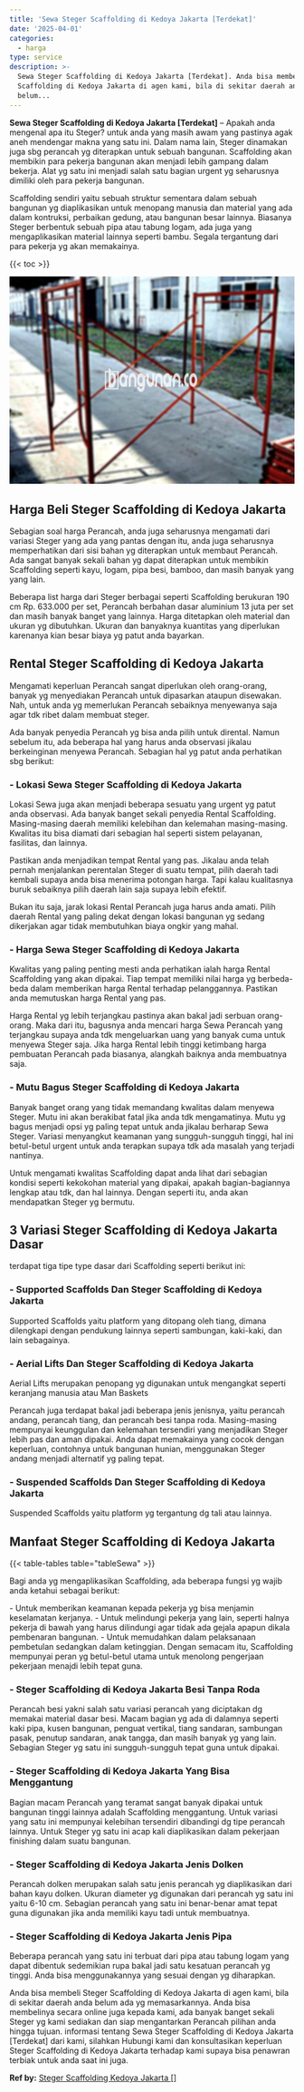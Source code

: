 ```yaml
---
title: 'Sewa Steger Scaffolding di Kedoya Jakarta [Terdekat]'
date: '2025-04-01'
categories:
  - harga
type: service
description: >-
  Sewa Steger Scaffolding di Kedoya Jakarta [Terdekat]. Anda bisa membeli Steger
  Scaffolding di Kedoya Jakarta di agen kami, bila di sekitar daerah anda
  belum...
---
```


**Sewa Steger Scaffolding di Kedoya Jakarta \[Terdekat\]** – Apakah anda mengenal apa itu Steger? untuk anda yang masih awam yang pastinya agak aneh mendengar makna yang satu ini. Dalam nama lain, Steger dinamakan juga sbg perancah yg diterapkan untuk sebuah bangunan. Scaffolding akan membikin para pekerja bangunan akan menjadi lebih gampang dalam bekerja. Alat yg satu ini menjadi salah satu bagian urgent yg seharusnya dimiliki oleh para pekerja bangunan.

Scaffolding sendiri yaitu sebuah struktur sementara dalam sebuah bangunan yg diaplikasikan untuk menopang manusia dan material yang ada dalam kontruksi, perbaikan gedung, atau bangunan besar lainnya. Biasanya Steger berbentuk sebuah pipa atau tabung logam, ada juga yang mengaplikasikan material lainnya seperti bambu. Segala tergantung dari para pekerja yg akan memakainya.

{{< toc >}}

![Sewa Steger Scaffolding di Kedoya Jakarta [Terdekat]](/images/sewa-scaffolding-steger-29.png)

## Harga Beli Steger Scaffolding di Kedoya Jakarta

Sebagian soal harga Perancah, anda juga seharusnya mengamati dari variasi Steger yang ada yang pantas dengan itu, anda juga seharusnya memperhatikan dari sisi bahan yg diterapkan untuk membaut Perancah. Ada sangat banyak sekali bahan yg dapat diterapkan untuk membikin Scaffolding seperti kayu, logam, pipa besi, bamboo, dan masih banyak yang yang lain.

Beberapa list harga dari Steger berbagai seperti Scaffolding berukuran 190 cm Rp. 633.000 per set, Perancah berbahan dasar aluminium 13 juta per set dan masih banyak banget yang lainnya. Harga ditetapkan oleh material dan ukuran yg dibutuhkan. Ukuran dan banyaknya kuantitas yang diperlukan karenanya kian besar biaya yg patut anda bayarkan.

## Rental Steger Scaffolding di Kedoya Jakarta

Mengamati keperluan Perancah sangat diperlukan oleh orang-orang, banyak yg menyediakan Perancah untuk dipasarkan ataupun disewakan. Nah, untuk anda yg memerlukan Perancah sebaiknya menyewanya saja agar tdk ribet dalam membuat steger.

Ada banyak penyedia Perancah yg bisa anda pilih untuk dirental. Namun sebelum itu, ada beberapa hal yang harus anda observasi jikalau berkeinginan menyewa Perancah. Sebagian hal yg patut anda perhatikan sbg berikut:

### \- Lokasi Sewa Steger Scaffolding di Kedoya Jakarta

Lokasi Sewa juga akan menjadi beberapa sesuatu yang urgent yg patut anda observasi. Ada banyak banget sekali penyedia Rental Scaffolding. Masing-masing daerah memiliki kelebihan dan kelemahan masing-masing. Kwalitas itu bisa diamati dari sebagian hal seperti sistem pelayanan, fasilitas, dan lainnya.

Pastikan anda menjadikan tempat Rental yang pas. Jikalau anda telah pernah menjalankan perentalan Steger di suatu tempat, pilih daerah tadi kembali supaya anda bisa menerima potongan harga. Tapi kalau kualitasnya buruk sebaiknya pilih daerah lain saja supaya lebih efektif.

Bukan itu saja, jarak lokasi Rental Perancah juga harus anda amati. Pilih daerah Rental yang paling dekat dengan lokasi bangunan yg sedang dikerjakan agar tidak membutuhkan biaya ongkir yang mahal.

### \- Harga Sewa Steger Scaffolding di Kedoya Jakarta

Kwalitas yang paling penting mesti anda perhatikan ialah harga Rental Scaffolding yang akan dipakai. Tiap tempat memiliki nilai harga yg berbeda-beda dalam memberikan harga Rental terhadap pelanggannya. Pastikan anda memutuskan harga Rental yang pas.

Harga Rental yg lebih terjangkau pastinya akan bakal jadi serbuan orang-orang. Maka dari itu, bagusnya anda mencari harga Sewa Perancah yang terjangkau supaya anda tdk mengeluarkan uang yang banyak cuma untuk menyewa Steger saja. Jika harga Rental lebih tinggi ketimbang harga pembuatan Perancah pada biasanya, alangkah baiknya anda membuatnya saja.

### \- Mutu Bagus Steger Scaffolding di Kedoya Jakarta

Banyak banget orang yang tidak memandang kwalitas dalam menyewa Steger. Mutu ini akan berakibat fatal jika anda tdk mengamatinya. Mutu yg bagus menjadi opsi yg paling tepat untuk anda jikalau berharap Sewa Steger. Variasi menyangkut keamanan yang sungguh-sungguh tinggi, hal ini betul-betul urgent untuk anda terapkan supaya tdk ada masalah yang terjadi nantinya.

Untuk mengamati kwalitas Scaffolding dapat anda lihat dari sebagian kondisi seperti kekokohan material yang dipakai, apakah bagian-bagiannya lengkap atau tdk, dan hal lainnya. Dengan seperti itu, anda akan mendapatkan Steger yg bermutu.

## 3 Variasi Steger Scaffolding di Kedoya Jakarta Dasar

terdapat tiga tipe type dasar dari Scaffolding seperti berikut ini:

### \- Supported Scaffolds Dan Steger Scaffolding di Kedoya Jakarta

Supported Scaffolds yaitu platform yang ditopang oleh tiang, dimana dilengkapi dengan pendukung lainnya seperti sambungan, kaki-kaki, dan lain sebagainya.

### \- Aerial Lifts Dan Steger Scaffolding di Kedoya Jakarta

Aerial Lifts merupakan penopang yg digunakan untuk mengangkat seperti keranjang manusia atau Man Baskets

Perancah juga terdapat bakal jadi beberapa jenis jenisnya, yaitu perancah andang, perancah tiang, dan perancah besi tanpa roda. Masing-masing mempunyai keunggulan dan kelemahan tersendiri yang menjadikan Steger lebih pas dan aman dipakai. Anda dapat memakainya yang cocok dengan keperluan, contohnya untuk bangunan hunian, menggunakan Steger andang menjadi alternatif yg paling tepat.

### \- Suspended Scaffolds Dan Steger Scaffolding di Kedoya Jakarta

Suspended Scaffolds yaitu platform yg tergantung dg tali atau lainnya.

## Manfaat Steger Scaffolding di Kedoya Jakarta

{{< table-tables table="tableSewa" >}}

Bagi anda yg mengaplikasikan Scaffolding, ada beberapa fungsi yg wajib anda ketahui sebagai berikut:

\- Untuk memberikan keamanan kepada pekerja yg bisa menjamin keselamatan kerjanya. - Untuk melindungi pekerja yang lain, seperti halnya pekerja di bawah yang harus dilindungi agar tidak ada gejala apapun dikala pembenaran bangunan. - Untuk memudahkan dalam pelaksanaan pembetulan sedangkan dalam ketinggian. Dengan semacam itu, Scaffolding mempunyai peran yg betul-betul utama untuk menolong pengerjaan pekerjaan menajdi lebih tepat guna.

### \- Steger Scaffolding di Kedoya Jakarta Besi Tanpa Roda

Perancah besi yakni salah satu variasi perancah yang diciptakan dg memakai material dasar besi. Macam bagian yg ada di dalamnya seperti kaki pipa, kusen bangunan, penguat vertikal, tiang sandaran, sambungan pasak, penutup sandaran, anak tangga, dan masih banyak yg yang lain. Sebagian Steger yg satu ini sungguh-sungguh tepat guna untuk dipakai.

### \- Steger Scaffolding di Kedoya Jakarta Yang Bisa Menggantung

Bagian macam Perancah yang teramat sangat banyak dipakai untuk bangunan tinggi lainnya adalah Scaffolding menggantung. Untuk variasi yang satu ini mempunyai kelebihan tersendiri dibandingi dg tipe perancah lainnya. Untuk Steger yg satu ini acap kali diaplikasikan dalam pekerjaan finishing dalam suatu bangunan.

### \- Steger Scaffolding di Kedoya Jakarta Jenis Dolken

Perancah dolken merupakan salah satu jenis perancah yg diaplikasikan dari bahan kayu dolken. Ukuran diameter yg digunakan dari perancah yg satu ini yaitu 6-10 cm. Sebagian perancah yang satu ini benar-benar amat tepat guna digunakan jika anda memiliki kayu tadi untuk membuatnya.

### \- Steger Scaffolding di Kedoya Jakarta Jenis Pipa

Beberapa perancah yang satu ini terbuat dari pipa atau tabung logam yang dapat dibentuk sedemikian rupa bakal jadi satu kesatuan perancah yg tinggi. Anda bisa menggunakannya yang sesuai dengan yg diharapkan.

Anda bisa membeli Steger Scaffolding di Kedoya Jakarta di agen kami, bila di sekitar daerah anda belum ada yg memasarkannya. Anda bisa membelinya secara online juga kepada kami, ada banyak banget sekali Steger yg kami sediakan dan siap mengantarkan Perancah pilihan anda hingga tujuan. informasi tentang Sewa Steger Scaffolding di Kedoya Jakarta \[Terdekat\] dari kami, silahkan Hubungi kami dan konsultasikan keperluan Steger Scaffolding di Kedoya Jakarta terhadap kami supaya bisa penawran terbiak untuk anda saat ini juga.

**Ref by:** [Steger Scaffolding Kedoya Jakarta []](https://id.wikipedia.org/wiki/Steger)
